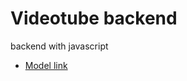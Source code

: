 # Videotube backend

backend with javascript
- [Model link](https://app.eraser.io/workspace/YtPqZ1VogxGy1jzIDkzj)
